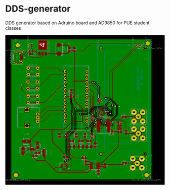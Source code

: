 # DDS-generator
DDS generator based on Adruino board and AD9850 for PUE student classes

![alt text](https://github.com/wisnia1998/DDS-generator/blob/main/PCB_DDS.PNG)
